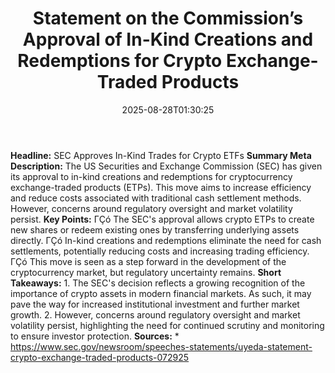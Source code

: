 ﻿---
title: "Statement on the Commission’s Approval of In-Kind Creations and Redemptions for Crypto Exchange-Traded Products"
date: "2025-08-28T01:30:25"
category: "Markets"
summary: ""
slug: "statement on the commissions approval of inkind creations an"
source_urls:
  - "https://www.sec.gov/newsroom/speeches-statements/uyeda-statement-crypto-exchange-traded-products-072925"
seo:
  title: "Statement on the Commission’s Approval of In-Kind Creations and Redemptions for Crypto Exchange-Traded Products | Hash n Hedge"
  description: ""
  keywords: ["news", "markets", "brief"]
---
**Headline:** SEC Approves In-Kind Trades for Crypto ETFs  **Summary Meta Description:** The US Securities and Exchange Commission (SEC) has given its approval to in-kind creations and redemptions for cryptocurrency exchange-traded products (ETPs). This move aims to increase efficiency and reduce costs associated with traditional cash settlement methods. However, concerns around regulatory oversight and market volatility persist.  **Key Points:**  ΓÇó The SEC's approval allows crypto ETPs to create new shares or redeem existing ones by transferring underlying assets directly. ΓÇó In-kind creations and redemptions eliminate the need for cash settlements, potentially reducing costs and increasing trading efficiency. ΓÇó This move is seen as a step forward in the development of the cryptocurrency market, but regulatory uncertainty remains.  **Short Takeaways:**  1. The SEC's decision reflects a growing recognition of the importance of crypto assets in modern financial markets. As such, it may pave the way for increased institutional investment and further market growth. 2. However, concerns around regulatory oversight and market volatility persist, highlighting the need for continued scrutiny and monitoring to ensure investor protection.  **Sources:**  * https://www.sec.gov/newsroom/speeches-statements/uyeda-statement-crypto-exchange-traded-products-072925 
